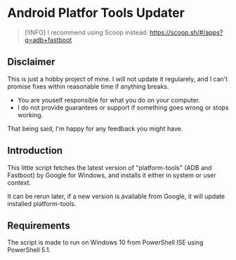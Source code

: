 # Android Platfor Tools Updater

> [!INFO]
> I recommend using Scoop instead: <https://scoop.sh/#/apps?q=adb+fastboot>

## Disclaimer

This is just a hobby project of mine. I will not update it regularely, and I can't promise fixes within reasonable time if anything breaks.

* You are youself responsible for what you do on your computer.
* I do not provide guarantees or support if something goes wrong or stops working.

That being said, I'm happy for any feedback you might have.

## Introduction

This little script fetches the latest version of "platform-tools" (ADB and Fastboot) by Google for Windows, and installs it either in system or user context.

It can be rerun later, if a new version is available from Google, it will update installed platform-tools.

## Requirements

The script is made to run on Windows 10 from PowerShell ISE using PowerShell 5.1.
